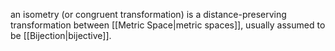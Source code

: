 an isometry (or congruent transformation) is a distance-preserving transformation between [[Metric Space|metric spaces]], usually assumed to be [[Bijection|bijective]].